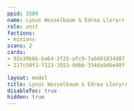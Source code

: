 ```yaml
---
ppid: 3509
name: Lynus Wesselbaum & Edrea Lloryrr
role: unit
factions:
- minions
scans: 2
cards:
- 92e39b0b-ba64-3f25-afc9-7a8401834d87
- 217c50f3-f123-3553-9dbb-334da9d6e40f

layout: model
title: Lynus Wesselbaum & Edrea Lloryrr
disableToc: true
hidden: true
---
```

